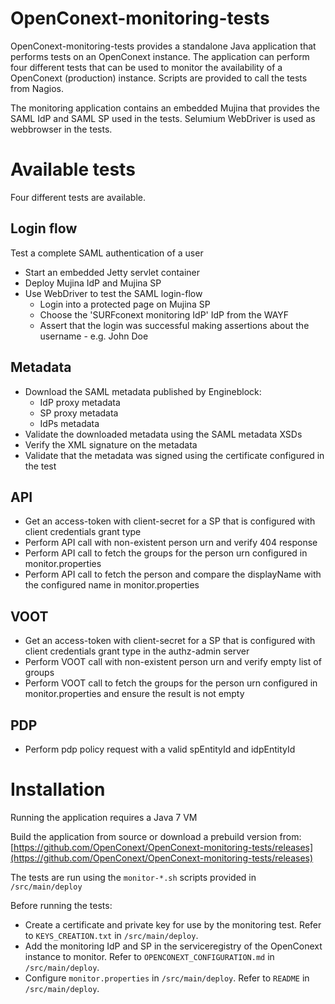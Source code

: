 OpenConext-monitoring-tests
===========================

OpenConext-monitoring-tests provides a standalone Java application that performs tests on an OpenConext instance. The application can perform four different tests that can be used to monitor the availability of a OpenConext (production) instance. Scripts are provided to call the tests from Nagios.

The monitoring application contains an embedded Mujina that provides the SAML IdP and SAML SP used in the tests. Selumium WebDriver is used as webbrowser in the tests.

Available tests
===============
Four different tests are available.


Login flow
----------
Test a complete SAML authentication of a user

- Start an embedded Jetty servlet container
- Deploy Mujina IdP and Mujina SP
- Use WebDriver to test the SAML login-flow
  - Login into a protected page on Mujina SP
  - Choose the 'SURFconext monitoring IdP' IdP from the WAYF
  - Assert that the login was successful making assertions about the username - e.g. John Doe

Metadata
--------
- Download the SAML metadata published by Engineblock:
  - IdP proxy metadata
  - SP proxy metadata
  - IdPs metadata
- Validate the downloaded metadata using the SAML metadata XSDs
- Verify the XML signature on the metadata
- Validate that the metadata was signed using the certificate configured in the test

API
---
- Get an access-token with client-secret for a SP that is configured with client credentials grant type
- Perform API call with non-existent person urn and verify 404 response
- Perform API call to fetch the groups for the person urn configured in monitor.properties
- Perform API call to fetch the person and compare the displayName with the configured name in monitor.properties

VOOT
---
- Get an access-token with client-secret for a SP that is configured with client credentials grant type in the authz-admin server
- Perform VOOT call with non-existent person urn and verify empty list of groups
- Perform VOOT call to fetch the groups for the person urn configured in monitor.properties and ensure the result is not empty

PDP
---
- Perform pdp policy request with a valid spEntityId and idpEntityId

Installation
============
Running the application requires a Java 7 VM

Build the application from source or download a prebuild version from: [https://github.com/OpenConext/OpenConext-monitoring-tests/releases](https://github.com/OpenConext/OpenConext-monitoring-tests/releases)

The tests are run using the ```monitor-*.sh``` scripts provided in ```/src/main/deploy```

Before running the tests:

* Create a certificate and private key for use by the monitoring test. Refer to ```KEYS_CREATION.txt``` in ```/src/main/deploy```.
* Add the monitoring IdP and SP in the serviceregistry of the OpenConext instance to monitor. Refer to ```OPENCONEXT_CONFIGURATION.md``` in ```/src/main/deploy```.
* Configure ```monitor.properties``` in ```/src/main/deploy```. Refer to ```README``` in ```/src/main/deploy```.


